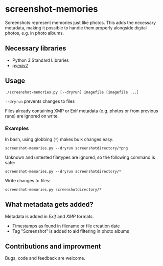 # screenshot-memories
Screenshots represent memories just like photos. This adds the necessary metadata, making it possible to handle them properly alongside digital photos, e.g. in photo albums.

## Necessary libraries
* Python 3 Standard Libraries
* [pyexiv2](https://launchpad.net/pyexiv2)

## Usage
    ./screenshot-memories.py [--dryrun] imagefile [imagefile ...]

`--dryrun` prevents changes to files

Files already containing XMP or Exif metadata (e.g. photos or from previous runs) are ignored on write.

### Examples
In bash, using globbing (`*`) makes bulk changes easy:

    screenshot-memories.py --dryrun screenshotdirectory/*png

Unknown and untested filetypes are ignored, so the following command is safe:

    screenshot-memories.py --dryrun screenshotdirectory/*

Write changes to files:

    screenshot-memories.py screenshotdirectory/*

## What metadata gets added?
Metadata is added in *Exif* and *XMP* formats.

* Timestamps as found in filename or file creation date
* Tag "Screenshot" is added to aid filtering in photo albums

## Contributions and improvment
Bugs, code and feedback are welcome.
